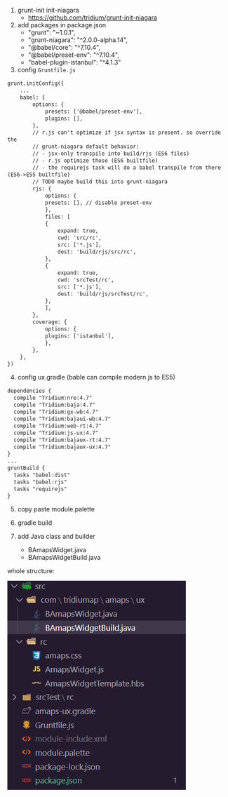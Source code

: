 1. grunt-init init-niagara
   - https://github.com/tridium/grunt-init-niagara
2. add packages in package.json
   - "grunt": "~1.0.1",
   - "grunt-niagara": "^2.0.0-alpha.14",
   - "@babel/core": "^7.10.4",
   - "@babel/preset-env": "^7.10.4",
   - "babel-plugin-istanbul": "^4.1.3"
3. config `Gruntfile.js`

```
grunt.initConfig({
    ...
    babel: {
        options: {
            presets: ['@babel/preset-env'],
            plugins: [],
        },
        // r.js can't optimize if jsx syntax is present. so override the
        // grunt-niagara default behavior:
        // - jsx-only transpile into build/rjs (ES6 files)
        // - r.js optimize those (ES6 builtfile)
        // - the requirejs task will do a babel transpile from there (ES6->ES5 builtfile)
        // TODO maybe build this into grunt-niagara
        rjs: {
            options: {
            presets: [], // disable preset-env
            },
            files: [
            {
                expand: true,
                cwd: 'src/rc',
                src: ['*.js'],
                dest: 'build/rjs/src/rc',
            },
            {
                expand: true,
                cwd: 'srcTest/rc',
                src: ['*.js'],
                dest: 'build/rjs/srcTest/rc',
            },
            ],
        },
        coverage: {
            options: {
            plugins: ['istanbul'],
            },
        },
    },
})
```

4. config ux.gradle (bable can compile modern js to ES5)

```
dependencies {
  compile "Tridium:nre:4.7"
  compile "Tridium:baja:4.7"
  compile "Tridium:gx-wb:4.7"
  compile "Tridium:bajaui-wb:4.7"
  compile "Tridium:web-rt:4.7"
  compile "Tridium:js-ux:4.7"
  compile "Tridium:bajaux-rt:4.7"
  compile "Tridium:bajaux-ux:4.7"
}
...
gruntBuild { 
  tasks "babel:dist"
  tasks "babel:rjs"
  tasks "requirejs"
}
```

5. copy paste module.palette

6. gradle build

7. add Java class and builder
   - BAmapsWidget.java
   - BAmapsWidgetBuild.java

whole structure:

![](structure.png)